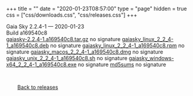 +++
title = ""
date = "2020-01-23T08:57:00"
type = "page"
hidden = true
css = ["css/downloads.css", "css/releases.css"]
+++

<div class="download-container">
<div id="download-title">
<i class="fa-solid fa-tag"></i>
Gaia Sky <span class="downloads-version">2.2.4-1</span> — <i class="fa-solid fa-clock"></i>
<time class="downloads-releasedate" datetime="2020-01-23T08:57:00" title="Published: 2020-01-23T08:57:00">2020-01-23</time></div>
<div class="downloads-build">Build a169540c8</div>
<div class="download-section">
<a href="https://gaia.ari.uni-heidelberg.de/gaiasky/releases/2.2.4-1.a169540c8/gaiasky-2.2.4-1.a169540c8.tar.gz" class="download-button">gaiasky-2.2.4-1.a169540c8.tar.gz</a>
<span class="signature">no signature</span>
<a href="https://gaia.ari.uni-heidelberg.de/gaiasky/releases/2.2.4-1.a169540c8/gaiasky_linux_2_2_4-1_a169540c8.deb" class="download-button">gaiasky_linux_2_2_4-1_a169540c8.deb</a>
<span class="signature">no signature</span>
<a href="https://gaia.ari.uni-heidelberg.de/gaiasky/releases/2.2.4-1.a169540c8/gaiasky_linux_2_2_4-1_a169540c8.rpm" class="download-button">gaiasky_linux_2_2_4-1_a169540c8.rpm</a>
<span class="signature">no signature</span>
<a href="https://gaia.ari.uni-heidelberg.de/gaiasky/releases/2.2.4-1.a169540c8/gaiasky_macos_2_2_4-1_a169540c8.dmg" class="download-button">gaiasky_macos_2_2_4-1_a169540c8.dmg</a>
<span class="signature">no signature</span>
<a href="https://gaia.ari.uni-heidelberg.de/gaiasky/releases/2.2.4-1.a169540c8/gaiasky_unix_2_2_4-1_a169540c8.sh" class="download-button">gaiasky_unix_2_2_4-1_a169540c8.sh</a>
<span class="signature">no signature</span>
<a href="https://gaia.ari.uni-heidelberg.de/gaiasky/releases/2.2.4-1.a169540c8/gaiasky_windows-x64_2_2_4-1_a169540c8.exe" class="download-button">gaiasky_windows-x64_2_2_4-1_a169540c8.exe</a>
<span class="signature">no signature</span>
<a href="https://gaia.ari.uni-heidelberg.de/gaiasky/releases/2.2.4-1.a169540c8/md5sums" class="download-button">md5sums</a>
<span class="signature">no signature</span>
</div>
</div>

<p class="center-text" style="padding: 30px;">
<i class="fa-solid fa-circle-arrow-left"></i> <a href="/downloads/releases">Back to releases</a>
</p>
